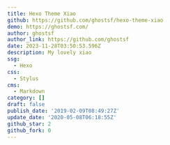 ```yaml
---
title: Hexo Theme Xiao
github: https://github.com/ghostsf/hexo-theme-xiao
demo: https://ghostsf.com/
author: ghostsf
author_link: https://github.com/ghostsf
date: 2023-11-28T03:50:53.596Z
description: My lovely xiao
ssg:
  - Hexo
css:
  - Stylus
cms:
  - Markdown
category: []
draft: false
publish_date: '2019-02-09T08:49:27Z'
update_date: '2020-05-08T06:18:55Z'
github_star: 2
github_fork: 0
---
```

